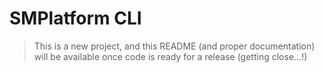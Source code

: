 # SMPlatform CLI

> This is a new project, and this README (and proper documentation) will be available once code is ready for a release (getting close…!)
